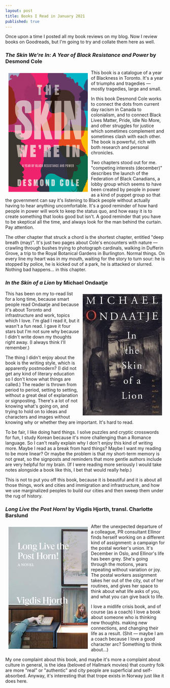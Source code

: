 ```yaml
---
layout: post
title: Books I Read in January 2021
published: true
---
```


Once upon a time I posted all my book reviews on my blog. Now I review books on Goodreads, but I'm going to try and collate them here as well.

### *The Skin We're In: A Year of Black Resistance and Power* by Desmond Cole

<img src="/images/cole-skin-were-in.jpg" width="250px" style="float: left; padding:10px;">

This book is a catalogue of a year of Blackness in Toronto. It's a year of triumphs and tragedies — mostly tragedies, large and small.

In this book Desmond Cole works to connect the dots from current day racism in Canada to colonialism, and to connect Black Lives Matter, Pride, Idle No More, and other struggles for justice which sometimes complement and sometimes clash with each other. The book is powerful, rich with both research and personal chronicles.

Two chapters stood out for me. "competing interests (december)" describes the launch of the Federation of Black Canadians, a lobby group which seems to have been created by people in power as a kind of puppet group so that the government can say it's listening to Black people without actually having to hear anything uncomfortable. It's a good reminder of how hard people in power will work to keep the status quo, and how easy it is to create something that looks good but isn't. A good reminder that you have to be skeptical all the time, and always look for the man behind the curtain. Pay attention.

The other chapter that struck a chord is the shortest chapter, entitled "deep breath (may)". It's just two pages about Cole's encounters with nature — crawling through bushes trying to photograph cardinals, walking in Dufferin Grove, a trip to the Royal Botanical Gardens in Burlington. Normal things. On every line my heart was in my mouth, waiting for the story to turn sour: he is stopped by police, he is kicked out of a park, he is attacked or slurred. Nothing bad happens... in this chapter.

### *In the Skin of a Lion* by Michael Ondaatje

<img src="/images/ondaatje-in-the-skin-of-a-lion.jpg" width="250px" style="float: right; padding:10px;">

This has been on my to-read list for a long time, because smart people read Ondaatje and because it's about Toronto and infrastructure and work, topics which I love. I'm glad I read it, but it wasn't a fun read. I gave it four stars but I'm not sure why because I didn't write down my thoughts right away. (I always think I'll remember.)

The thing I didn't enjoy about the book is the writing style, which is apparently postmodern? (I did not get any kind of literary education so I don't know what things are called.) The reader is thrown from period to period, setting to setting, without a great deal of explanation or signposting. There's a lot of not knowing what's going on, and trying to hold on to ideas and characters and images without knowing why or whether they are important. It's hard to read.

To be fair, I like doing hard things. I solve puzzles and cryptic crosswords for fun, I study Korean because it's more challenging than a Romance language. So I can't really explain why I don't enjoy this kind of writing more. Maybe I read as a break from hard things? Maybe I want my reading to be more linear? Or maybe the problem is that my short-term memory is not great, so the signposts and reminders that more gentle authors include are very helpful for my brain. (If I were reading more seriously I would take notes alongside a book like this, I bet that would really help.)

This is not to put you off this book, because it is beautiful and it is about all those things, work and cities and immigration and infrastructure, and how we use marginalized peoples to build our cities and then sweep them under the rug of history.

### *Long Live the Post Horn!* by Vigdis Hjorth, transl. Charlotte Barslund

<img src="/images/hjorth-long-live-the-post-horn.jpg" width="250" style="float: left; padding:10px;">

After the unexpected departure of a colleague, PR consultant Ellinor finds herself working on a different kind of assignment: a campaign for the postal worker's union. It's December in Oslo, and Ellinor's life has been grey. She's going through the motions, years repeating without variation or joy. The postal workers assignment takes her out of the city, out of her routines, and gives her space to think about what life asks of you, and what you can give back to life.

I love a midlife crisis book, and of course (as a coach) I love a book about someone who is thinking new thoughts. making new connections, and changing their life as a result. (Shit — maybe I am a coach because I love a good character arc? Something to think about...)

My one complaint about this book, and maybe it's more a complaint about culture in general, is the idea (beloved of Hallmark movies) that country folk are more "real" or "authentic" and city people are superficial and self-absorbed. Anyway, it's interesting that that trope exists in Norway just like it does here.

